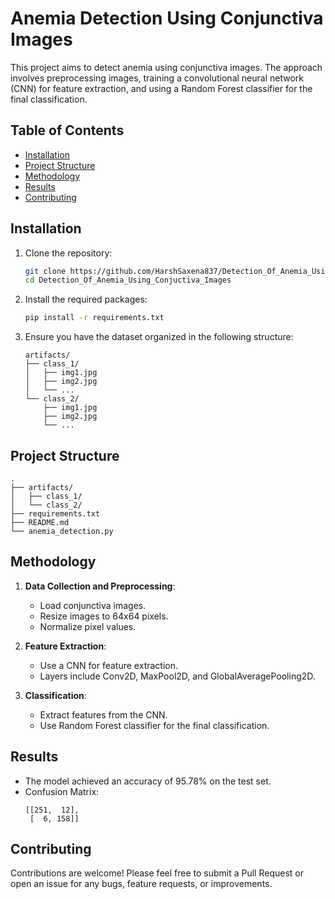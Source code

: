 

# Anemia Detection Using Conjunctiva Images

This project aims to detect anemia using conjunctiva images. The approach involves preprocessing images, training a convolutional neural network (CNN) for feature extraction, and using a Random Forest classifier for the final classification.

## Table of Contents
- [Installation](#installation)
- [Project Structure](#project-structure)
- [Methodology](#methodology)
- [Results](#results)
- [Contributing](#contributing)


## Installation

1. Clone the repository:
    ```bash
    git clone https://github.com/HarshSaxena837/Detection_Of_Anemia_Using_Conjuctiva_Images.git
    cd Detection_Of_Anemia_Using_Conjuctiva_Images
    ```

2. Install the required packages:
    ```bash
    pip install -r requirements.txt
    ```

3. Ensure you have the dataset organized in the following structure:
    ```
    artifacts/
    ├── class_1/
    │   ├── img1.jpg
    │   ├── img2.jpg
    │   └── ...
    └── class_2/
        ├── img1.jpg
        ├── img2.jpg
        └── ...
    ```

## Project Structure

```
.
├── artifacts/
│   ├── class_1/
│   └── class_2/
├── requirements.txt
├── README.md
└── anemia_detection.py
```

## Methodology

1. **Data Collection and Preprocessing**:
    - Load conjunctiva images.
    - Resize images to 64x64 pixels.
    - Normalize pixel values.

2. **Feature Extraction**:
    - Use a CNN for feature extraction.
    - Layers include Conv2D, MaxPool2D, and GlobalAveragePooling2D.

3. **Classification**:
    - Extract features from the CNN.
    - Use Random Forest classifier for the final classification.

## Results

- The model achieved an accuracy of 95.78% on the test set.
- Confusion Matrix:
    ```
    [[251,  12],
     [  6, 158]]
    ```

## Contributing

Contributions are welcome! Please feel free to submit a Pull Request or open an issue for any bugs, feature requests, or improvements.

